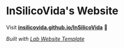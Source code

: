 
# InSilicoVida's Website

Visit **[insilicovida.github.io/InSilicoVida](https://insilicovida.github.io/InSilicoVida)** 🚀

_Built with [Lab Website Template](https://greene-lab.gitbook.io/lab-website-template-docs)_

